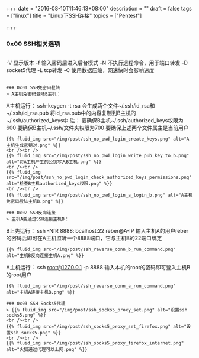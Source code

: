 +++
date = "2016-08-10T11:46:13+08:00"
description = ""
draft = false
tags = ["linux"]
title = "Linux下SSH连接"
topics = ["Pentest"]

+++

### 0x00 SSH相关选项
> ```
-V 显示版本
-f 输入密码后进入后台模式
-N 不执行远程命令，用于端口转发
-D socket5代理
-L tcp转发
-C 使用数据压缩，网速快时会影响速度
```

### 0x01 SSH免密码登陆
> A主机免密码登陆B主机：
```
A主机运行：
    ssh-keygen -t rsa
    会生成两个文件~/.ssh/id_rsa和~/.ssh/id_rsa.pub
    将id_rsa.pub中的内容复制到B主机的~/.ssh/authorized_keys中
注：
    要确保B主机~/.ssh/authorized_keys权限为600
    要确保B主机~/.ssh/文件夹权限为700
    要确保上述两个文件属主是当前用户
```
{{% fluid_img src="/img/post/ssh_no_pwd_login_create_keys.png" alt="A主机生成密钥对.png" %}}
<br /><br />
{{% fluid_img src="/img/post/ssh_no_pwd_login_write_pub_key_to_b.png" alt="将A主机产生的公钥写入B主机.png" %}}
<br /><br />
{{% fluid_img src="/img/post/ssh_no_pwd_login_check_authorized_keys_permissions.png" alt="检查B主机authorized_keys权限.png" %}}
<br /><br />
{{% fluid_img src="/img/post/ssh_no_pwd_login_a_login_b.png" alt="A主机免密码登陆主机B.png" %}}

### 0x02 SSH反向连接
> 主机A要通过SSH连接主机B：
````
B上先运行：
ssh -NfR 8888:localhost:22 reber@A-IP
输入主机A的用户reber的密码后即可在A主机监听一个8888端口，它与主机B的22端口绑定
````
{{% fluid_img src="/img/post/ssh_reverse_conn_b_run_command.png" alt="主机B反向连接主机A.png" %}}
````
A主机运行：
ssh root@127.0.0.1 -p 8888
输入本机的root的密码即可登入主机B的root用户
````
{{% fluid_img src="/img/post/ssh_reverse_conn_a_run_command.png" alt="主机A连接主机B.png" %}}

### 0x03 SSH Socks5代理
> {{% fluid_img src="/img/post/ssh_socks5_proxy_set.png" alt="设置ssh socks5.png" %}}
<br /><br />
{{% fluid_img src="/img/post/ssh_socks5_proxy_set_firefox.png" alt="设置ssh socks5.png" %}}
<br /><br />
{{% fluid_img src="/img/post/ssh_socks5_proxy_firefox_internet.png" alt="火狐通过代理可以上网.png" %}}